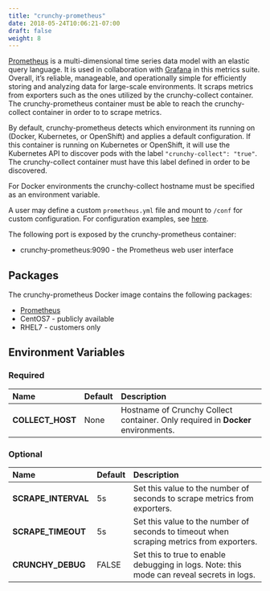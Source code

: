 ```yaml
---
title: "crunchy-prometheus"
date: 2018-05-24T10:06:21-07:00
draft: false
weight: 8
---
```


[Prometheus](https://prometheus.io) is a multi-dimensional time series data model with an elastic query language. It is used in collaboration
with [Grafana](https://grafana.com/) in this metrics suite. Overall, it’s reliable, manageable, and operationally simple for efficiently
storing and analyzing data for large-scale environments. It scraps metrics from exporters such as the ones utilized by the crunchy-collect
container. The crunchy-prometheus container must be able to reach the crunchy-collect container in order to
to scrape metrics.

By default, crunchy-prometheus detects which environment its running on (Docker, Kubernetes, or OpenShift)
and applies a default configuration. If this container is running on Kubernetes or OpenShift,
it will use the Kubernetes API to discover pods with the label `"crunchy-collect": "true"`.
The crunchy-collect container must have this label defined in order to be discovered.

For Docker environments the crunchy-collect hostname must be specified as an environment
variable.

A user may define a custom `prometheus.yml` file and mount to `/conf` for custom configuration.
For configuration examples, see [here](https://github.com/crunchydata/crunchy-containers/blob/master/conf/prometheus).

The following port is exposed by the crunchy-prometheus container:

 * crunchy-prometheus:9090 - the Prometheus web user interface

## Packages

The crunchy-prometheus Docker image contains the following packages:

* [Prometheus](https://prometheus.io)
* CentOS7 - publicly available
* RHEL7 - customers only

## Environment Variables

### Required
**Name**|**Default**|**Description**
:-----|:-----|:-----
**COLLECT_HOST**|None|Hostname of Crunchy Collect container.  Only required in **Docker** environments.

### Optional
**Name**|**Default**|**Description**
:-----|:-----|:-----
**SCRAPE_INTERVAL**|5s|Set this value to the number of seconds to scrape metrics from exporters.
**SCRAPE_TIMEOUT**|5s|Set this value to the number of seconds to timeout when scraping metrics from exporters.
**CRUNCHY_DEBUG**|FALSE|Set this to true to enable debugging in logs. Note: this mode can reveal secrets in logs.
